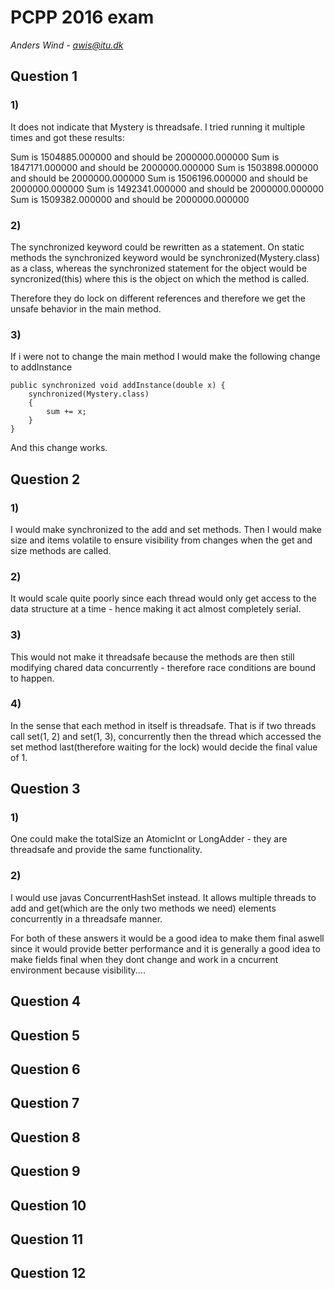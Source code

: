 # PCPP 2016 exam
*Anders Wind - awis@itu.dk*

## Question 1
### 1)
It does not indicate that Mystery is threadsafe. I tried running it multiple times and got these results:

Sum is 1504885.000000 and should be 2000000.000000
Sum is 1847171.000000 and should be 2000000.000000
Sum is 1503898.000000 and should be 2000000.000000
Sum is 1506196.000000 and should be 2000000.000000
Sum is 1492341.000000 and should be 2000000.000000
Sum is 1509382.000000 and should be 2000000.000000

### 2)
The synchronized keyword could be rewritten as a statement.
On static methods the synchronized keyword would be synchronized(Mystery.class) as a class, whereas the synchronized statement for the object would be syncronized(this) where this is the object on which the method is called.

Therefore they do lock on different references and therefore we get the unsafe behavior in the main method.

### 3)
If i were not to change the main method I would make the following change to addInstance

    public synchronized void addInstance(double x) {
        synchronized(Mystery.class)
        {
            sum += x;
        }
    }

And this change works.

## Question 2
### 1)
I would make synchronized to the add and set methods. Then I would make size and items volatile to ensure visibility from changes when the get and size methods are called.

### 2)
It would scale quite poorly since each thread would only get access to the data structure at a time - hence making it act almost completely serial.

### 3)
This would not make it threadsafe because the methods are then still modifying chared data concurrently - therefore race conditions are bound to happen. 

### 4)
In the sense that each method in itself is threadsafe. That is if two threads call set(1, 2) and set(1, 3), concurrently then the thread which accessed the set method last(therefore waiting for the lock) would decide the final value of 1.

## Question 3 

### 1)
One could make the totalSize an AtomicInt or LongAdder - they are threadsafe and provide the same functionality. 

### 2)
I would use javas ConcurrentHashSet instead. It allows multiple threads to add and get(which are the only two methods we need) elements concurrently in a threadsafe manner.

For both of these answers it would be a good idea to make them final aswell since it would provide better performance and it is generally a good idea to make fields final when they dont change and work in a cncurrent environment because visibility....

## Question 4


## Question 5


## Question 6


## Question 7


## Question 8


## Question 9


## Question 10


## Question 11


## Question 12


